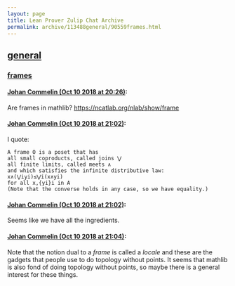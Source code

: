 ```yaml
---
layout: page
title: Lean Prover Zulip Chat Archive 
permalink: archive/113488general/90559frames.html
---
```


## [general](index.html)
### [frames](90559frames.html)

#### [Johan Commelin (Oct 10 2018 at 20:26)](https://leanprover.zulipchat.com/#narrow/stream/113488-general/topic/frames/near/135559182):
Are frames in mathlib? https://ncatlab.org/nlab/show/frame

#### [Johan Commelin (Oct 10 2018 at 21:02)](https://leanprover.zulipchat.com/#narrow/stream/113488-general/topic/frames/near/135561475):
I quote:
```quote
A frame O is a poset that has
all small coproducts, called joins ⋁
all finite limits, called meets ∧
and which satisfies the infinite distributive law:
x∧(⋁iyi)≤⋁i(x∧yi)
for all x,{yi}i in A
(Note that the converse holds in any case, so we have equality.)
```

#### [Johan Commelin (Oct 10 2018 at 21:02)](https://leanprover.zulipchat.com/#narrow/stream/113488-general/topic/frames/near/135561494):
Seems like we have all the ingredients.

#### [Johan Commelin (Oct 10 2018 at 21:04)](https://leanprover.zulipchat.com/#narrow/stream/113488-general/topic/frames/near/135561596):
Note that the notion dual to a *frame* is called a *locale* and these are the gadgets that people use to do topology without points. It seems that mathlib is also fond of doing topology without points, so maybe there is a general interest for these things.

